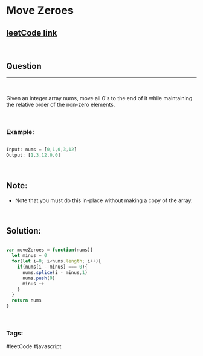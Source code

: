 # Move Zeroes


[1]: https://leetcode.com/problems/move-zeroes/
## [leetCode link][1]

&nbsp;

## Question
---

&nbsp;

Given an integer array nums, move all 0's to the end of it while maintaining the relative order of the non-zero elements.
 

&nbsp;

### **Example:** 
<!-- code below -->

```javascript

Input: nums = [0,1,0,3,12]
Output: [1,3,12,0,0]

```

&nbsp;

## Note:
- Note that you must do this in-place without making a copy of the array.


&nbsp;



## **Solution:**

<!-- code below -->

```javascript

var moveZeroes = function(nums){
  let minus = 0
  for(let i=0; i<nums.length; i++){
    if(nums[i - minus] === 0){
      nums.splice(i - minus,1)
      nums.push(0)
      minus ++
    }
  } 
  return nums
}

```

&nbsp;

### Tags:
#leetCode #javascript